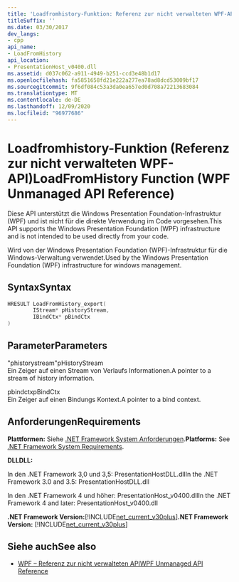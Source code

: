 ```yaml
---
title: 'Loadfromhistory-Funktion: Referenz zur nicht verwalteten WPF-API'
titleSuffix: ''
ms.date: 03/30/2017
dev_langs:
- cpp
api_name:
- LoadFromHistory
api_location:
- PresentationHost_v0400.dll
ms.assetid: d037c062-a911-4949-b251-ccd3e48b1d17
ms.openlocfilehash: fa5851658fd21e222a277ea78ad8dcd53009bf17
ms.sourcegitcommit: 9f6df084c53a3da0ea657ed0d708a72213683084
ms.translationtype: MT
ms.contentlocale: de-DE
ms.lasthandoff: 12/09/2020
ms.locfileid: "96977686"
---
```

# <a name="loadfromhistory-function-wpf-unmanaged-api-reference"></a><span data-ttu-id="4f275-102">Loadfromhistory-Funktion (Referenz zur nicht verwalteten WPF-API)</span><span class="sxs-lookup"><span data-stu-id="4f275-102">LoadFromHistory Function (WPF Unmanaged API Reference)</span></span>
<span data-ttu-id="4f275-103">Diese API unterstützt die Windows Presentation Foundation-Infrastruktur (WPF) und ist nicht für die direkte Verwendung im Code vorgesehen.</span><span class="sxs-lookup"><span data-stu-id="4f275-103">This API supports the Windows Presentation Foundation (WPF) infrastructure and is not intended to be used directly from your code.</span></span>  
  
 <span data-ttu-id="4f275-104">Wird von der Windows Presentation Foundation (WPF)-Infrastruktur für die Windows-Verwaltung verwendet.</span><span class="sxs-lookup"><span data-stu-id="4f275-104">Used by the Windows Presentation Foundation (WPF) infrastructure for windows management.</span></span>  
  
## <a name="syntax"></a><span data-ttu-id="4f275-105">Syntax</span><span class="sxs-lookup"><span data-stu-id="4f275-105">Syntax</span></span>  
  
```cpp  
HRESULT LoadFromHistory_export(  
        IStream* pHistoryStream,
        IBindCtx* pBindCtx  
)  
```  
  
## <a name="parameters"></a><span data-ttu-id="4f275-106">Parameter</span><span class="sxs-lookup"><span data-stu-id="4f275-106">Parameters</span></span>  
 <span data-ttu-id="4f275-107">"phistorystream"</span><span class="sxs-lookup"><span data-stu-id="4f275-107">pHistoryStream</span></span>  
 <span data-ttu-id="4f275-108">Ein Zeiger auf einen Stream von Verlaufs Informationen.</span><span class="sxs-lookup"><span data-stu-id="4f275-108">A pointer to a stream of history information.</span></span>  
  
 <span data-ttu-id="4f275-109">pbindctx</span><span class="sxs-lookup"><span data-stu-id="4f275-109">pBindCtx</span></span>  
 <span data-ttu-id="4f275-110">Ein Zeiger auf einen Bindungs Kontext.</span><span class="sxs-lookup"><span data-stu-id="4f275-110">A pointer to a bind context.</span></span>  
  
## <a name="requirements"></a><span data-ttu-id="4f275-111">Anforderungen</span><span class="sxs-lookup"><span data-stu-id="4f275-111">Requirements</span></span>  
 <span data-ttu-id="4f275-112">**Plattformen:** Siehe [.NET Framework System Anforderungen](/dotnet/framework/get-started/system-requirements).</span><span class="sxs-lookup"><span data-stu-id="4f275-112">**Platforms:** See [.NET Framework System Requirements](/dotnet/framework/get-started/system-requirements).</span></span>  
  
 <span data-ttu-id="4f275-113">**DLL**</span><span class="sxs-lookup"><span data-stu-id="4f275-113">**DLL:**</span></span>  
  
 <span data-ttu-id="4f275-114">In den .NET Framework 3,0 und 3,5: PresentationHostDLL.dll</span><span class="sxs-lookup"><span data-stu-id="4f275-114">In the .NET Framework 3.0 and 3.5: PresentationHostDLL.dll</span></span>  
  
 <span data-ttu-id="4f275-115">In den .NET Framework 4 und höher: PresentationHost_v0400.dll</span><span class="sxs-lookup"><span data-stu-id="4f275-115">In the .NET Framework 4 and later: PresentationHost_v0400.dll</span></span>  
  
 <span data-ttu-id="4f275-116">**.NET Framework Version:**[!INCLUDE[net_current_v30plus](../../../includes/net-current-v30plus-md.md)]</span><span class="sxs-lookup"><span data-stu-id="4f275-116">**.NET Framework Version:** [!INCLUDE[net_current_v30plus](../../../includes/net-current-v30plus-md.md)]</span></span>  
  
## <a name="see-also"></a><span data-ttu-id="4f275-117">Siehe auch</span><span class="sxs-lookup"><span data-stu-id="4f275-117">See also</span></span>

- [<span data-ttu-id="4f275-118">WPF – Referenz zur nicht verwalteten API</span><span class="sxs-lookup"><span data-stu-id="4f275-118">WPF Unmanaged API Reference</span></span>](wpf-unmanaged-api-reference.md)

